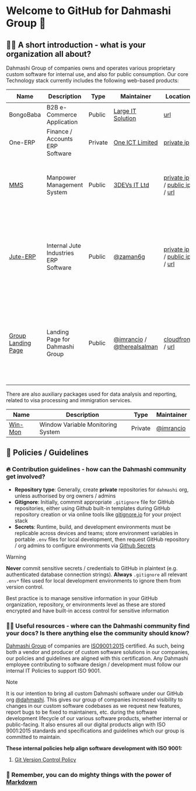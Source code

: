 # Welcome to GitHub for Dahmashi Group 👋

## 🙋‍♀️ A short introduction - what is your organization all about?

Dahmashi Group of companies owns and operates various proprietary custom software for internal use, and also for public consumption. Our core Technology stack currently includes the following web-based products:

| Name                                                                 | Description                           | Type    | Maintainer                                                                               | Location                                                                                                        | ✔️ Pros                                                                                                                                                                                                                                  | ❌ Cons                                                                                                                                |
|----------------------------------------------------------------------|---------------------------------------|---------|------------------------------------------------------------------------------------------|-----------------------------------------------------------------------------------------------------------------|-----------------------------------------------------------------------------------------------------------------------------------------------------------------------------------------------------------------------------------------|---------------------------------------------------------------------------------------------------------------------------------------|
| BongoBaba                                                            | B2B e-Commerce Application            | Public  | [Large IT Solution](https://large-it.com/)                                               | [url](https://bongobaba.com/)                                                                                   |                                                                                                                                                                                                                                         | undocumented                                                                                                                          |
| One-ERP                                                              | Finance / Accounts ERP Software       | Private | [One ICT Limited](https://one-ict.com/)                                                  | [private ip](http://192.168.2.107:4200)                                                                         |                                                                                                                                                                                                                                         | undocumented / incomplete / WIP                                                                                                       |
| [MMS](https://github.com/dahmashi/mms)                               | Manpower Management System            | Public  | [3DEVs IT Ltd](https://3-devs.com/)                                                      | [private ip](http://192.168.2.107:85) / [public ip](http://103.17.37.98:8002) / [url](https://mms.dahmashi.com) | clean UI / easy hosting on custom domain with some configuration updates                                                                                                                                                                | undocumented / buggy / poor login security / ongoing license fees?                                                                    |
| [Jute-ERP](https://github.com/dahmashi/jute-erp)                     | Internal Jute Industries ERP Software | Public  | [@zaman6g](mailto:zaman6g@gmail.com)                                                     | [private ip](http://192.168.2.120:1213) / [public ip](http://103.17.37.98) / [url](https://jute.dahmashi.com)   |                                                                                                                                                                                                                                         | undocumented / features being added / unpolished & outdated UI / no easy hosting to custom domain without IIS / ongoing license fees? |
| [Group Landing Page](https://github.com/dahmashi/landing-page-group) | Landing Page for Dahmashi Group       | Public  | [@imrancio](mailto:imran@imranc.io) / [@therealsalman](https://github.com/therealsalman) | [cloudfront](https://daggmhsinbqiz.cloudfront.net/) / [url](https://www.dahmashigroup.com)                      | CloudFront CDN hosted / GitHub Actions [pipeline](https://github.com/dahmashi/landing-page-group/actions) for build & deploy / code modifications via [Replit](https://replit.com/@thisIsSalman/Dahmashi-Group-Landing-Page) AI prompts | AWS Cloud Bill                                                                                                                        |

There are also auxiliary packages used for data analysis and reporting, related to visa processing and immigration services.

| Name                                           | Description                           | Type    | Maintainer                           |
|------------------------------------------------|---------------------------------------|---------|--------------------------------------|
| [Win-Mon](https://github.com/dahmashi/win-mon) | Window Variable Monitoring System     | Private | [@imrancio](mailto:imran@imranc.io)  |

## 🚩 **Policies / Guidelines**

### 🔥 Contribution guidelines - how can the Dahmashi community get involved?

- **Repository type**: Generally, create **private** repositories for `dahmashi` org, unless authorised by org owners / admins
- **Gitignore**: Initially, commmit appropriate `.gitignore` file for GitHub repositories, either using Github built-in templates during GitHub repository creation or via online tools like [gitignore.io](https://gitignore.io) for your project stack
- **Secrets**: Runtime, build, and development environments must be replicable across devices and teams; store environment variables in portable `.env` files for local development, then request GitHub repository / org admins to configure environments via [Github Secrets](https://docs.github.com/en/actions/security-for-github-actions/security-guides/using-secrets-in-github-actions#creating-secrets-for-a-repository)

> [!WARNING]
> **Never** commit sensitive secrets / credentials to GitHub in plaintext (e.g. authenticated database connection strings). **Always** `.gitignore` all relevant `.env*` files used for local development environments to ignore them from version control.
>
> Best practice is to manage sensitive information in your GitHub organization, repository, or environments level as these are stored encrypted and have built-in access control for sensitive information

### 👩‍💻 Useful resources - where can the Dahmashi community find your docs? Is there anything else the community should know?

[Dahmashi Group](https://dahmashi.com) of companies are [ISO9001:2015](https://www.iso.org/standard/62085.html) certified. As such, being both a vendor and producer of custom software solutions in our companies, our policies and guidelines are aligned with this certification. Any Dahmashi employee contributing to software design / development must follow our internal IT Policies to support ISO 9001.

> [!NOTE]
> It is our intention to bring all custom Dahmashi software under our GitHub org [@dahmashi](https://github.com/dahmashi). This gives our group of companies increased visibility to changes in our custom software codebases as we request new features, report bugs to be fixed to maintainers, etc. during the software development lifecycle of our various software products, whether internal or public-facing. It also ensures all our digital products align with ISO 9001:2015 standards and specifications and guidelines which our group is committed to maintain.

**These internal policies help align software development with ISO 9001:**

1. [Git Version Control Policy](https://docs.google.com/document/d/1hIgS53W1F4jwTb99LNsM3UZjBXuY7jqtTxBttPj6_sg/edit?usp=sharing)

### 🧙 Remember, you can do mighty things with the power of [Markdown](https://docs.github.com/github/writing-on-github/getting-started-with-writing-and-formatting-on-github/basic-writing-and-formatting-syntax)
